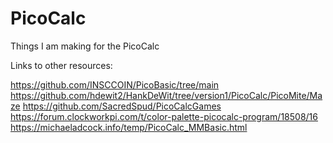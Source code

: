 # PicoCalc
Things I am making for the PicoCalc

Links to other resources:

https://github.com/INSCCOIN/PicoBasic/tree/main
https://github.com/hdewit2/HankDeWit/tree/version1/PicoCalc/PicoMite/Maze
https://github.com/SacredSpud/PicoCalcGames
https://forum.clockworkpi.com/t/color-palette-picocalc-program/18508/16
https://michaeladcock.info/temp/PicoCalc_MMBasic.html
